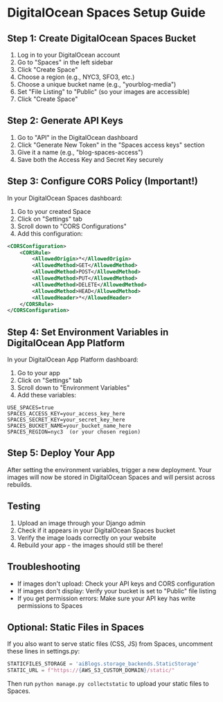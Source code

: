 # DigitalOcean Spaces Setup Guide

## Step 1: Create DigitalOcean Spaces Bucket

1. Log in to your DigitalOcean account
2. Go to "Spaces" in the left sidebar
3. Click "Create Space"
4. Choose a region (e.g., NYC3, SFO3, etc.)
5. Choose a unique bucket name (e.g., "yourblog-media")
6. Set "File Listing" to "Public" (so your images are accessible)
7. Click "Create Space"

## Step 2: Generate API Keys

1. Go to "API" in the DigitalOcean dashboard
2. Click "Generate New Token" in the "Spaces access keys" section
3. Give it a name (e.g., "blog-spaces-access")
4. Save both the Access Key and Secret Key securely

## Step 3: Configure CORS Policy (Important!)

In your DigitalOcean Spaces dashboard:
1. Go to your created Space
2. Click on "Settings" tab
3. Scroll down to "CORS Configurations"
4. Add this configuration:

```xml
<CORSConfiguration>
    <CORSRule>
        <AllowedOrigin>*</AllowedOrigin>
        <AllowedMethod>GET</AllowedMethod>
        <AllowedMethod>POST</AllowedMethod>
        <AllowedMethod>PUT</AllowedMethod>
        <AllowedMethod>DELETE</AllowedMethod>
        <AllowedMethod>HEAD</AllowedMethod>
        <AllowedHeader>*</AllowedHeader>
    </CORSRule>
</CORSConfiguration>
```

## Step 4: Set Environment Variables in DigitalOcean App Platform

In your DigitalOcean App Platform dashboard:

1. Go to your app
2. Click on "Settings" tab
3. Scroll down to "Environment Variables"
4. Add these variables:

```
USE_SPACES=true
SPACES_ACCESS_KEY=your_access_key_here
SPACES_SECRET_KEY=your_secret_key_here
SPACES_BUCKET_NAME=your_bucket_name_here
SPACES_REGION=nyc3  (or your chosen region)
```

## Step 5: Deploy Your App

After setting the environment variables, trigger a new deployment. Your images will now be stored in DigitalOcean Spaces and will persist across rebuilds.

## Testing

1. Upload an image through your Django admin
2. Check if it appears in your DigitalOcean Spaces bucket
3. Verify the image loads correctly on your website
4. Rebuild your app - the images should still be there!

## Troubleshooting

- If images don't upload: Check your API keys and CORS configuration
- If images don't display: Verify your bucket is set to "Public" file listing
- If you get permission errors: Make sure your API key has write permissions to Spaces

## Optional: Static Files in Spaces

If you also want to serve static files (CSS, JS) from Spaces, uncomment these lines in settings.py:

```python
STATICFILES_STORAGE = 'aiBlogs.storage_backends.StaticStorage'
STATIC_URL = f"https://{AWS_S3_CUSTOM_DOMAIN}/static/"
```

Then run `python manage.py collectstatic` to upload your static files to Spaces.